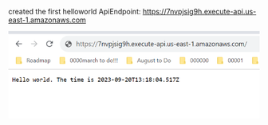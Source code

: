 created the first helloworld ApiEndpoint: https://7nvpjsig9h.execute-api.us-east-1.amazonaws.com

![1695215963321](image/Notes/1695215963321.png)
